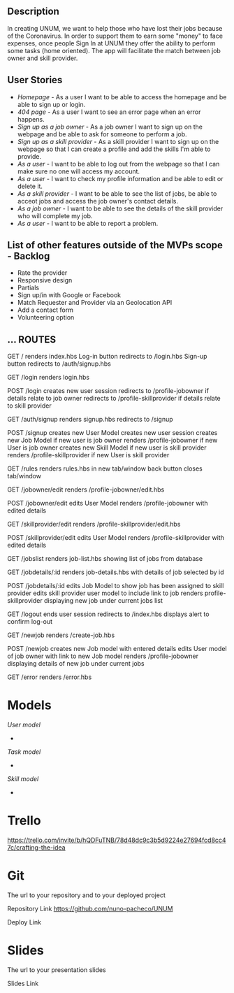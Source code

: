 ## Description

In creating  UNUM, we want to help those who have lost their jobs because of the Coronavirus. In order to support them to earn some "money" to face expenses, once people Sign In at UNUM they offer the ability to perform some tasks (home oriented). The app will facilitate the match between job owner and skill provider.


## User Stories

- *Homepage* - As a user I want to be able to access the homepage and be able to sign up or login.
- *404 page* - As a user I want to see an error page when an error happens.
- *Sign up as a job owner* - As a job owner I want to sign up on the webpage and be able to ask for someone to perform a job.
- *Sign up as a skill provider* - As a skill provider I want to sign up on the webpage so that I can create a profile and add the skills I'm able to provide. 
- *As a user* - I want to be able to log out from the webpage so that I can make sure no one will access my account.
- *As a user* - I want to check my profile information and be able to edit or delete it.
- *As a skill provider* - I want to be able to see the list of jobs, be able to acceot jobs and access the job owner's contact details.
- *As a job owner* - I want to be able to see the details of the skill provider who will complete my job.
- *As a user* - I want to be able to report a problem.



## List of other features outside of the MVPs scope - Backlog

- Rate the provider
- Responsive design
- Partials
- Sign up/in with Google or Facebook
- Match Requester and Provider via an Geolocation API
- Add a contact form
- Volunteering option


## ... ROUTES

GET / 
renders index.hbs
Log-in button redirects to /login.hbs 
Sign-up button redirects to /auth/signup.hbs


GET /login
renders login.hbs

POST /login
creates new user session
redirects to /profile-jobowner if details relate to job owner
redirects to /profile-skillprovider if details relate to skill provider

GET /auth/signup 
renders signup.hbs 
redirects to /signup

POST /signup
creates new User Model
creates new user session
creates new Job Model if new user is job owner
renders /profile-jobowner if new User is job owner
creates new Skill Model if new user is skill provider
renders /profile-skillprovider if new User is skill provider

GET /rules
renders rules.hbs in new tab/window
back button closes tab/window

GET /jobowner/edit
renders /profile-jobowner/edit.hbs

POST /jobowner/edit
edits User Model
renders /profile-jobowner with edited details

GET /skillprovider/edit
renders /profile-skillprovider/edit.hbs

POST /skillprovider/edit
edits User Model
renders /profile-skillprovider with edited details

GET /jobslist
renders job-list.hbs showing list of jobs from database

GET /jobdetails/:id
renders job-details.hbs with details of job selected by id

POST /jobdetails/:id
edits Job Model to show job has been assigned to skill provider
edits skill provider user model to include link to job
renders profile-skillprovider displaying new job under current jobs list

GET /logout
ends user session
redirects to /index.hbs
displays alert to confirm log-out

GET /newjob
renders /create-job.hbs

POST /newjob
creates new Job model with entered details
edits User model of job owner with link to new Job model
renders /profile-jobowner displaying details of new job under current jobs

GET /error
renders /error.hbs


# Models

 *User model*
 
- 

 *Task model*
 
- 


 *Skill model*
 
- 


# Trello

https://trello.com/invite/b/hQDFuTNB/78d48dc9c3b5d9224e27694fcd8cc47c/crafting-the-idea


# Git

The url to your repository and to your deployed project 

Repository Link
https://github.com/nuno-pacheco/UNUM

Deploy Link

# Slides

The url to your presentation slides

Slides Link
